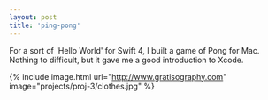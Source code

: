 ```yaml
---
layout: post
title: 'ping-pong'
---
```


For a sort of 'Hello World' for Swift 4, I built a game of Pong for Mac. Nothing
to difficult, but it gave me a good introduction to Xcode.

{% include image.html url="http://www.gratisography.com" image="projects/proj-3/clothes.jpg" %}
